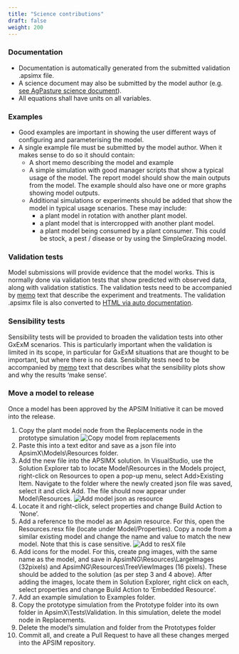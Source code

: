 ```yaml
---
title: "Science contributions"
draft: false
weight: 200
---
```


### Documentation

* Documentation is automatically generated from the submitted validation .apsimx file.
* A science document may also be submitted by the model author (e.g. [see AgPasture science document](https://apsimnextgeneration.netlify.app/modeldocumentation/)).
* All equations shall have units on all variables.

### Examples

* Good examples are important in showing the user different ways of configuring and parameterising the model.
* A single example file must be submitted by the model author. When it makes sense to do so it should contain:
  * A short memo describing the model and example
  * A simple simulation with good manager scripts that show a typical usage of the model. The report model should show the main outputs from the model. The example should also have one or more  graphs showing model outputs.
  * Additional simulations or experiments should be added that show the model in typical usage scenarios. These may include:
	- a plant model in rotation with another plant model.
	- a plant model that is intercropped with another plant model.
	- a plant model being consumed by a plant consumer. This could be stock, a pest / disease or by using the SimpleGrazing model.

### Validation tests

Model submissions will provide evidence that the model works. This is normally done via validation tests that show predicted with observed data, along with validation statistics. The validation tests need to be accompanied by [memo](/usage/memo) text that describe the experiment and treatments. The validation .apsimx file is also converted to [HTML via auto documentation](apsimnextgeneration.netlify.app/modeldocumentation/).

### Sensibility tests

Sensibility tests will be provided to broaden the validation tests into other GxExM scenarios. This is particularly important when the validation is limited in its scope, in particular for GxExM situations that are thought to be important, but where there is no data. Sensibility tests need to be accompanied by [memo](/usage/memo) text that describes what the sensibility plots show and why the results ‘make sense’.

### Move a model to release
Once a model has been approved by the APSIM Initiative it can be moved into the release.

1. Copy the plant model node from the Replacements node in the prototype simulation
![Copy model from replacements](/images/Development.Contribute.MoveModelToRelease.CopyModel.png)
2. Paste this into a text editor and save as a json file into ApsimX\Models\Resources folder.
3. Add the new file into the APSIMX solution. In VisualStudio, use the Solution Explorer tab
to locate Model\Resources in the Models project, right-click on Resources to open a pop-up menu,
select Add>Existing Item. Navigate to the folder where the newly created json file was saved,
select it and click Add. The file should now appear under Model\Resources.
![Add model json as resource](/images/Development.Contribute.MoveModelToRelease.AddModelXmlAsResource.png)
5. Locate it and right-click, select properties and change Build Action to ‘None’.
6. Add a reference to the model as an Apsim resource. For this, open the Resources.resx file
 (locate under Model/Properties). Copy a node from a similar existing model and change the name
 and value to match the new model.  Note that this is case sensitive.
![Add to resX file](/images/Development.Contribute.MoveModelToRelease.AddToResXFile.png)
7. Add icons for the model. For this, create png images, with the same name as the model, and save in
ApsimNG\Resources\LargeImages (32pixels) and ApsimNG\Resources\TreeViewImages (16 pixels).
These should be added to the solution (as per step 3 and 4 above).
After adding the images, locate them in Solution Explorer, right click on each, select properties
and change Build Action to ‘Embedded Resource’.
8.	Add an example simulation to Examples folder.
9.	Copy the prototype simulation from the Prototype folder into its own folder in ApsimX\Tests\Validation\.
In this simulation, delete the model node in Replacements.
10.	Delete the model’s simulation and folder from the Prototypes folder
11.	Commit all, and create a Pull Request to have all these changes merged into the APSIM repository.
